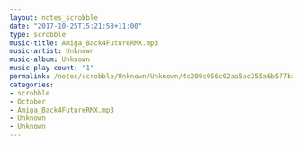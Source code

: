 ```yaml
---
layout: notes_scrobble
date: "2017-10-25T15:21:58+11:00"
type: scrobble
music-title: Amiga_Back4FutureRMX.mp3
music-artist: Unknown
music-album: Unknown
music-play-count: "1"
permalink: /notes/scrobble/Unknown/Unknown/4c209c056c02aa5ac255a6b577ba55967bf8afa3.html
categories:
- scrobble
- October
- Amiga_Back4FutureRMX.mp3
- Unknown
- Unknown
---
```


